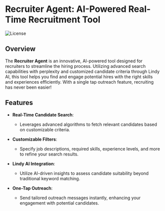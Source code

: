 # Recruiter Agent: AI-Powered Real-Time Recruitment Tool

![License](https://img.shields.io/badge/license-MIT-blue.svg)

## Overview

The **Recruiter Agent** is an innovative, AI-powered tool designed for recruiters to streamline the hiring process. Utilizing advanced search capabilities with perplexity and customized candidate criteria through Lindy AI, this tool helps you find and engage potential hires with the right skills and experiences efficiently. With a single tap outreach feature, recruiting has never been easier!

## Features

- **Real-Time Candidate Search**: 
  - Leverages advanced algorithms to fetch relevant candidates based on customizable criteria.
  
- **Customizable Filters**:
  - Specify job descriptions, required skills, experience levels, and more to refine your search results.

- **Lindy AI Integration**:
  - Utilize AI-driven insights to assess candidate suitability beyond traditional keyword matching.

- **One-Tap Outreach**:
  - Send tailored outreach messages instantly, enhancing your engagement with potential candidates.

